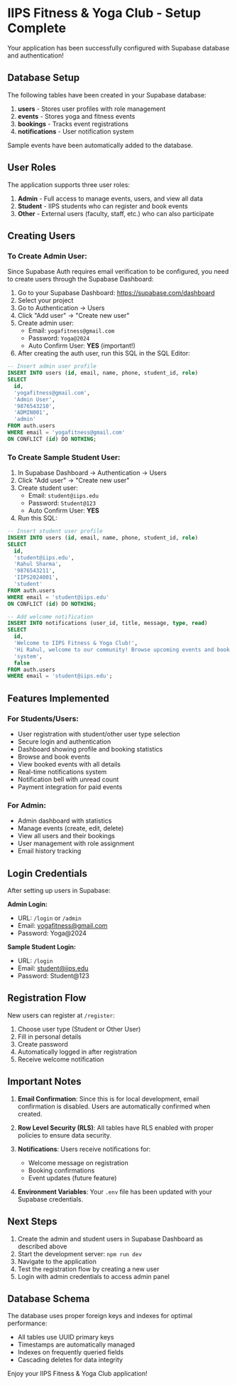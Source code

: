 # IIPS Fitness & Yoga Club - Setup Complete

Your application has been successfully configured with Supabase database and authentication!

## Database Setup

The following tables have been created in your Supabase database:

1. **users** - Stores user profiles with role management
2. **events** - Stores yoga and fitness events
3. **bookings** - Tracks event registrations
4. **notifications** - User notification system

Sample events have been automatically added to the database.

## User Roles

The application supports three user roles:

1. **Admin** - Full access to manage events, users, and view all data
2. **Student** - IIPS students who can register and book events
3. **Other** - External users (faculty, staff, etc.) who can also participate

## Creating Users

### To Create Admin User:

Since Supabase Auth requires email verification to be configured, you need to create users through the Supabase Dashboard:

1. Go to your Supabase Dashboard: https://supabase.com/dashboard
2. Select your project
3. Go to Authentication → Users
4. Click "Add user" → "Create new user"
5. Create admin user:
   - Email: `yogafitness@gmail.com`
   - Password: `Yoga@2024`
   - Auto Confirm User: **YES** (important!)
6. After creating the auth user, run this SQL in the SQL Editor:

```sql
-- Insert admin user profile
INSERT INTO users (id, email, name, phone, student_id, role)
SELECT
  id,
  'yogafitness@gmail.com',
  'Admin User',
  '9876543210',
  'ADMIN001',
  'admin'
FROM auth.users
WHERE email = 'yogafitness@gmail.com'
ON CONFLICT (id) DO NOTHING;
```

### To Create Sample Student User:

1. In Supabase Dashboard → Authentication → Users
2. Click "Add user" → "Create new user"
3. Create student user:
   - Email: `student@iips.edu`
   - Password: `Student@123`
   - Auto Confirm User: **YES**
4. Run this SQL:

```sql
-- Insert student user profile
INSERT INTO users (id, email, name, phone, student_id, role)
SELECT
  id,
  'student@iips.edu',
  'Rahul Sharma',
  '9876543211',
  'IIPS2024001',
  'student'
FROM auth.users
WHERE email = 'student@iips.edu'
ON CONFLICT (id) DO NOTHING;

-- Add welcome notification
INSERT INTO notifications (user_id, title, message, type, read)
SELECT
  id,
  'Welcome to IIPS Fitness & Yoga Club!',
  'Hi Rahul, welcome to our community! Browse upcoming events and book your spot.',
  'system',
  false
FROM auth.users
WHERE email = 'student@iips.edu';
```

## Features Implemented

### For Students/Users:
- User registration with student/other user type selection
- Secure login and authentication
- Dashboard showing profile and booking statistics
- Browse and book events
- View booked events with all details
- Real-time notifications system
- Notification bell with unread count
- Payment integration for paid events

### For Admin:
- Admin dashboard with statistics
- Manage events (create, edit, delete)
- View all users and their bookings
- User management with role assignment
- Email history tracking

## Login Credentials

After setting up users in Supabase:

**Admin Login:**
- URL: `/login` or `/admin`
- Email: yogafitness@gmail.com
- Password: Yoga@2024

**Sample Student Login:**
- URL: `/login`
- Email: student@iips.edu
- Password: Student@123

## Registration Flow

New users can register at `/register`:
1. Choose user type (Student or Other User)
2. Fill in personal details
3. Create password
4. Automatically logged in after registration
5. Receive welcome notification

## Important Notes

1. **Email Confirmation**: Since this is for local development, email confirmation is disabled. Users are automatically confirmed when created.

2. **Row Level Security (RLS)**: All tables have RLS enabled with proper policies to ensure data security.

3. **Notifications**: Users receive notifications for:
   - Welcome message on registration
   - Booking confirmations
   - Event updates (future feature)

4. **Environment Variables**: Your `.env` file has been updated with your Supabase credentials.

## Next Steps

1. Create the admin and student users in Supabase Dashboard as described above
2. Start the development server: `npm run dev`
3. Navigate to the application
4. Test the registration flow by creating a new user
5. Login with admin credentials to access admin panel

## Database Schema

The database uses proper foreign keys and indexes for optimal performance:
- All tables use UUID primary keys
- Timestamps are automatically managed
- Indexes on frequently queried fields
- Cascading deletes for data integrity

Enjoy your IIPS Fitness & Yoga Club application!
